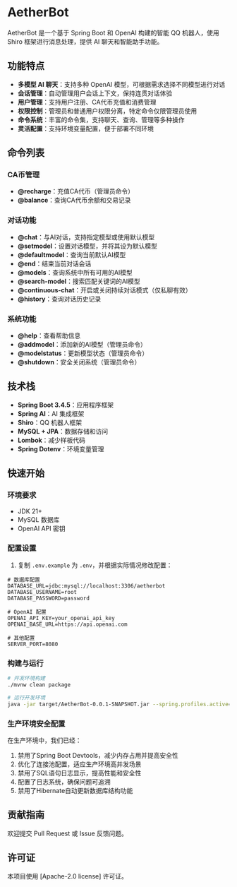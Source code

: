 # AetherBot

AetherBot 是一个基于 Spring Boot 和 OpenAI 构建的智能 QQ 机器人，使用 Shiro 框架进行消息处理，提供 AI 聊天和智能助手功能。

## 功能特点

- **多模型 AI 聊天**：支持多种 OpenAI 模型，可根据需求选择不同模型进行对话
- **会话管理**：自动管理用户会话上下文，保持连贯对话体验
- **用户管理**：支持用户注册、CA代币充值和消费管理
- **权限控制**：管理员和普通用户权限分离，特定命令仅限管理员使用
- **命令系统**：丰富的命令集，支持聊天、查询、管理等多种操作
- **灵活配置**：支持环境变量配置，便于部署不同环境

## 命令列表

### CA币管理
- **@recharge**：充值CA代币（管理员命令）
- **@balance**：查询CA代币余额和交易记录

### 对话功能
- **@chat**：与AI对话，支持指定模型或使用默认模型
- **@setmodel**：设置对话模型，并将其设为默认模型
- **@defaultmodel**：查询当前默认AI模型
- **@end**：结束当前对话会话
- **@models**：查询系统中所有可用的AI模型
- **@search-model**：搜索匹配关键词的AI模型
- **@continuous-chat**：开启或关闭持续对话模式（仅私聊有效）
- **@history**：查询对话历史记录

### 系统功能
- **@help**：查看帮助信息
- **@addmodel**：添加新的AI模型（管理员命令）
- **@modelstatus**：更新模型状态（管理员命令）
- **@shutdown**：安全关闭系统（管理员命令）

## 技术栈

- **Spring Boot 3.4.5**：应用程序框架
- **Spring AI**：AI 集成框架
- **Shiro**：QQ 机器人框架
- **MySQL + JPA**：数据存储和访问
- **Lombok**：减少样板代码
- **Spring Dotenv**：环境变量管理

## 快速开始

### 环境要求
- JDK 21+
- MySQL 数据库
- OpenAI API 密钥

### 配置设置

1. 复制 `.env.example` 为 `.env`，并根据实际情况修改配置：

```properties
# 数据库配置
DATABASE_URL=jdbc:mysql://localhost:3306/aetherbot
DATABASE_USERNAME=root
DATABASE_PASSWORD=password

# OpenAI 配置
OPENAI_API_KEY=your_openai_api_key
OPENAI_BASE_URL=https://api.openai.com

# 其他配置
SERVER_PORT=8080
```

### 构建与运行

```bash
# 开发环境构建
./mvnw clean package

# 运行开发环境
java -jar target/AetherBot-0.0.1-SNAPSHOT.jar --spring.profiles.active=prod
```

### 生产环境安全配置

在生产环境中，我们已经：

1. 禁用了Spring Boot Devtools，减少内存占用并提高安全性
2. 优化了连接池配置，适应生产环境高并发场景
3. 禁用了SQL语句日志显示，提高性能和安全性
4. 配置了日志系统，确保问题可追溯
5. 禁用了Hibernate自动更新数据库结构功能

## 贡献指南

欢迎提交 Pull Request 或 Issue 反馈问题。

## 许可证

本项目使用 [Apache-2.0 license] 许可证。 